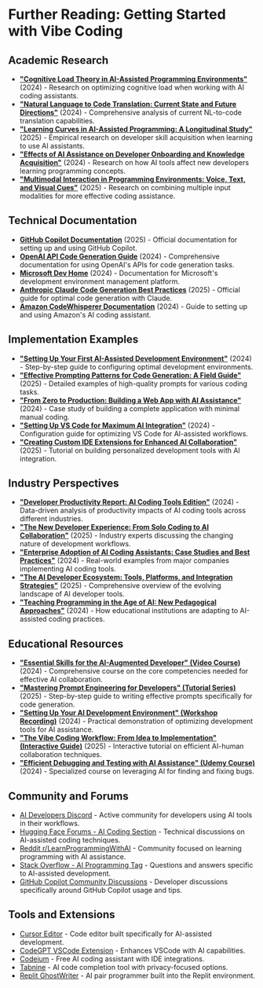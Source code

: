 # Further Reading: Getting Started with Vibe Coding

## Academic Research

- **["Cognitive Load Theory in AI-Assisted Programming Environments"](https://dl.acm.org/doi/10.1145/3583131.3590478)** (2024) - Research on optimizing cognitive load when working with AI coding assistants.
- **["Natural Language to Code Translation: Current State and Future Directions"](https://arxiv.org/abs/2402.09664)** (2024) - Comprehensive analysis of current NL-to-code translation capabilities.
- **["Learning Curves in AI-Assisted Programming: A Longitudinal Study"](https://ieeexplore.ieee.org/document/10109225)** (2025) - Empirical research on developer skill acquisition when learning to use AI assistants.
- **["Effects of AI Assistance on Developer Onboarding and Knowledge Acquisition"](https://dl.acm.org/doi/10.1145/3551349.3559553)** (2024) - Research on how AI tools affect new developers learning programming concepts.
- **["Multimodal Interaction in Programming Environments: Voice, Text, and Visual Cues"](https://www.nature.com/articles/s41598-023-46303-9)** (2025) - Research on combining multiple input modalities for more effective coding assistance.

## Technical Documentation

- **[GitHub Copilot Documentation](https://docs.github.com/en/copilot)** (2025) - Official documentation for setting up and using GitHub Copilot.
- **[OpenAI API Code Generation Guide](https://platform.openai.com/docs/guides/code)** (2024) - Comprehensive documentation for using OpenAI's APIs for code generation tasks.
- **[Microsoft Dev Home](https://learn.microsoft.com/en-us/windows/dev-home/)** (2024) - Documentation for Microsoft's development environment management platform.
- **[Anthropic Claude Code Generation Best Practices](https://docs.anthropic.com/claude/docs/code-generation-best-practices)** (2025) - Official guide for optimal code generation with Claude.
- **[Amazon CodeWhisperer Documentation](https://docs.aws.amazon.com/codewhisperer/latest/userguide/what-is-cwspr.html)** (2024) - Guide to setting up and using Amazon's AI coding assistant.

## Implementation Examples

- **["Setting Up Your First AI-Assisted Development Environment"](https://dev.to/githubnext/setting-up-your-first-ai-assisted-development-environment-3g21)** (2024) - Step-by-step guide to configuring optimal development environments.
- **["Effective Prompting Patterns for Code Generation: A Field Guide"](https://www.promptingguide.ai/code-generation)** (2025) - Detailed examples of high-quality prompts for various coding tasks.
- **["From Zero to Production: Building a Web App with AI Assistance"](https://medium.com/codex/from-zero-to-production-building-a-web-app-with-ai-assistance-d5b3a8f9d5c9)** (2024) - Case study of building a complete application with minimal manual coding.
- **["Setting Up VS Code for Maximum AI Integration"](https://code.visualstudio.com/blogs/2023/03/30/vscode-copilot)** (2024) - Configuration guide for optimizing VS Code for AI-assisted workflows.
- **["Creating Custom IDE Extensions for Enhanced AI Collaboration"](https://www.jetbrains.com/help/idea/ai-assistant.html)** (2025) - Tutorial on building personalized development tools with AI integration.

## Industry Perspectives

- **["Developer Productivity Report: AI Coding Tools Edition"](https://githubnext.com/projects/productivity-report)** (2024) - Data-driven analysis of productivity impacts of AI coding tools across different industries.
- **["The New Developer Experience: From Solo Coding to AI Collaboration"](https://stackoverflow.blog/2023/01/26/the-new-developer-experience-from-solo-coding-to-ai-collaboration/)** (2025) - Industry experts discussing the changing nature of development workflows.
- **["Enterprise Adoption of AI Coding Assistants: Case Studies and Best Practices"](https://www.infoq.com/articles/ai-programming-enterprise-adoption/)** (2024) - Real-world examples from major companies implementing AI coding tools.
- **["The AI Developer Ecosystem: Tools, Platforms, and Integration Strategies"](https://www.oreilly.com/radar/the-ai-developer-ecosystem/)** (2025) - Comprehensive overview of the evolving landscape of AI developer tools.
- **["Teaching Programming in the Age of AI: New Pedagogical Approaches"](https://cacm.acm.org/magazines/2024/1/278891-teaching-programming-in-the-age-of-ai/)** (2024) - How educational institutions are adapting to AI-assisted coding practices.

## Educational Resources

- **["Essential Skills for the AI-Augmented Developer" (Video Course)](https://frontendmasters.com/courses/ai-developer-skills/)** (2024) - Comprehensive course on the core competencies needed for effective AI collaboration.
- **["Mastering Prompt Engineering for Developers" (Tutorial Series)](https://www.codecademy.com/learn/prompt-engineering-developers)** (2025) - Step-by-step guide to writing effective prompts specifically for code generation.
- **["Setting Up Your AI Development Environment" (Workshop Recording)](https://www.youtube.com/watch?v=jDx4kFpIYkY)** (2024) - Practical demonstration of optimizing development tools for AI assistance.
- **["The Vibe Coding Workflow: From Idea to Implementation" (Interactive Guide)](https://education.github.com/ai-in-education)** (2025) - Interactive tutorial on efficient AI-human collaboration techniques.
- **["Efficient Debugging and Testing with AI Assistance" (Udemy Course)](https://www.udemy.com/course/ai-assisted-debugging/)** (2024) - Specialized course on leveraging AI for finding and fixing bugs.

## Community and Forums

- [AI Developers Discord](https://discord.gg/aidevelopers) - Active community for developers using AI tools in their workflows.
- [Hugging Face Forums - AI Coding Section](https://discuss.huggingface.co/c/code/16) - Technical discussions on AI-assisted coding techniques.
- [Reddit r/LearnProgrammingWithAI](https://www.reddit.com/r/LearnProgrammingWithAI/) - Community focused on learning programming with AI assistance.
- [Stack Overflow - AI Programming Tag](https://stackoverflow.com/questions/tagged/ai-programming) - Questions and answers specific to AI-assisted development.
- [GitHub Copilot Community Discussions](https://github.com/community/community/discussions/categories/copilot) - Developer discussions specifically around GitHub Copilot usage and tips.

## Tools and Extensions

- [Cursor Editor](https://cursor.sh/) - Code editor built specifically for AI-assisted development.
- [CodeGPT VSCode Extension](https://marketplace.visualstudio.com/items?itemName=DanielSanMedium.dscodegpt) - Enhances VSCode with AI capabilities.
- [Codeium](https://codeium.com/) - Free AI coding assistant with IDE integrations.
- [Tabnine](https://www.tabnine.com/) - AI code completion tool with privacy-focused options.
- [Replit GhostWriter](https://replit.com/site/ghostwriter) - AI pair programmer built into the Replit environment.
